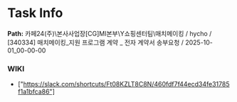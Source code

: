# Task Info

**Path:** 카페24(주)\본사사업장\[CG]MI본부\Y쇼핑센터팀\매치메이킹 / hycho / [340334] 매치메이킹_지원 프로그램 계약 _ 전자 계약서 송부요청 / 2025-10-01_00-00-00

### WIKI
- ["https://slack.com/shortcuts/Ft08KZLT8C8N/460fdf7f44ecd34fe31785f1a1bfca86"]

